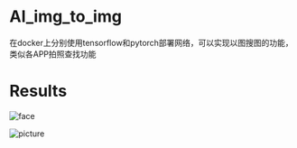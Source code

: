 # AI_img_to_img
在docker上分别使用tensorflow和pytorch部署网络，可以实现以图搜图的功能，类似各APP拍照查找功能
# Results    
![face](https://github.com/Caesar-xxx/AI_img_to_img/assets/73376073/1355a195-3587-4781-a5d0-755bc4c38faf)        

![picture](https://github.com/Caesar-xxx/AI_img_to_img/assets/73376073/a56be303-f03d-44dc-9514-913a92dd657d)   


